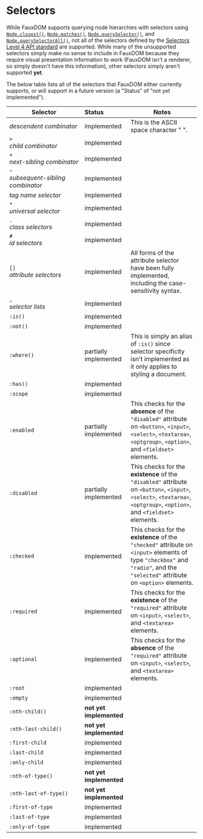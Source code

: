 # Selectors

While FauxDOM supports querying node hierarchies with selectors using [`Node.closest()`](Node.md#methods-closest), [`Node.matches()`](Node.md#methods-matches), [`Node.querySelector()`](Node.md#methods-query-selector), and [`Node.querySelectorAll()`](Node.md#methods-query-selector-all), not all of the selectors defined by the [Selectors Level 4 API standard](https://drafts.csswg.org/selectors-4/) are supported. While many of the unsupported selectors simply make no sense to include in FauxDOM because they require visual presentation information to work (FauxDOM isn't a renderer, so simply doesn't have this information), other selectors simply aren't supported **yet**.

The below table lists all of the selectors that FauxDOM either currently supports, or will support in a future version (a "Status" of "not yet implemented").

| Selector                               | Status                  | Notes                                                        |
| -------------------------------------- | :---------------------- | ------------------------------------------------------------ |
| *descendent&nbsp;combinator*           | implemented             | This is the ASCII space character " ".                       |
| `>`<br>*child&nbsp;combinator*         | implemented             |                                                              |
| `+`<br>*next-sibling combinator*       | implemented             |                                                              |
| `~`<br>*subsequent-sibling combinator* | implemented             |                                                              |
| *tag&nbsp;name&nbsp;selector*          | implemented             |                                                              |
| `*`<br>*universal&nbsp;selector*       | implemented             |                                                              |
| `.`<br>*class&nbsp;selectors*          | implemented             |                                                              |
| `#`<br>*id&nbsp;selectors*             | implemented             |                                                              |
| `[]`<br>*attribute&nbsp;selectors*     | implemented             | All forms of the attribute selector have been fully implemented, including the case-sensitivity syntax. |
| `,`<br>*selector&nbsp;lists*           | implemented             |                                                              |
| `:is()`                                | implemented             |                                                              |
| `:not()`                               | implemented             |                                                              |
| `:where()`                             | partially implemented   | This is simply an alias of `:is()`  since selector specificity isn't implemented as it only applies to styling a document. |
| `:has()`                               | implemented             |                                                              |
| `:scope`                               | implemented             |                                                              |
| `:enabled`                             | partially implemented   | This checks for the **absence** of the `"disabled"` attribute on `<button>`, `<input>`, `<select>`, `<textarea>`, `<optgroup>`, `<option>`, and `<fieldset>` elements. |
| `:disabled`                            | partially implemented   | This checks for the **existence** of the `"disabled"` attribute on `<button>`, `<input>`, `<select>`, `<textarea>`, `<optgroup>`, `<option>`, and `<fieldset>` elements. |
| `:checked`                             | implemented             | This checks for the **existence** of the `"checked"` attribute on `<input>` elements of type `"checkbox"` and `"radio"`, and the `"selected"` attribute on `<option>` elements. |
| `:required`                            | implemented             | This checks for the **existence** of the `"required"` attribute on `<input>`, `<select>`, and `<textarea>` elements. |
| `:optional`                            | implemented             | This checks for the **absence** of the `"required"` attribute on `<input>`, `<select>`, and `<textarea>` elements. |
| `:root`                                | implemented             |                                                              |
| `:empty`                               | implemented             |                                                              |
| `:nth-child()`                         | **not yet implemented** |                                                              |
| `:nth-last-child()`                    | **not yet implemented** |                                                              |
| `:first-child`                         | implemented             |                                                              |
| `:last-child`                          | implemented             |                                                              |
| `:only-child`                          | implemented             |                                                              |
| `:nth-of-type()`                       | **not yet implemented** |                                                              |
| `:nth-last-of-type()`                  | **not yet implemented** |                                                              |
| `:first-of-type`                       | implemented             |                                                              |
| `:last-of-type`                        | implemented             |                                                              |
| `:only-of-type`                        | implemented             |                                                              |